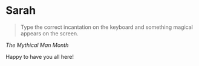 # Sarah

> Type the correct incantation on the keyboard and something magical appears on the screen. 
 
*The Mythical Man Month*

Happy to have you all here!

